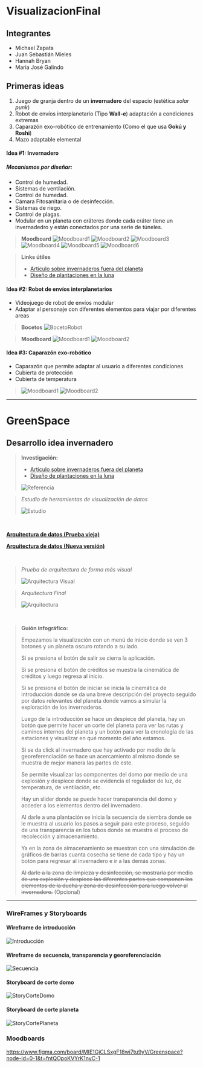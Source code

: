 # VisualizacionFinal

## Integrantes

- Michael Zapata
- Juan Sebastián Mieles
- Hannah Bryan
- Maria José Galindo

## Primeras ideas

1. Juego de granja dentro de un **invernadero** del espacio (estética *solar punk*)
2. Robot de envíos interplanetario (Tipo **Wall-e**) adaptación a condiciones extremas
3. Caparazón exo-robótico de entrenamiento (Como el que usa **Gokú y Roshi**)
4. Mazo adaptable elemental

#### Idea #1: Invernadero

##### Mecanismos por diseñar:

- Control de humedad.
- Sistemas de ventilación.
- Control de humedad.
- Cámara Fitosanitaria o de desinfección.
- Sistemas de riego.
- Control de plagas.
- Modular en un planeta con cráteres donde cada cráter tiene un invernadedro y están conectados por una serie de túneles.

> **Moodboard**
> ![Moodboard1](./Resources/Idea1/Moodboard1.jpg)
> ![Moodboard2](./Resources/Idea1/Moodboard2.jpeg)
> ![Moodboard3](./Resources/Idea1/Moodboard3.jpg)
> ![Moodboard4](./Resources/Idea1/Moodboard4.jpg)
> ![Moodboard5](./Resources/Idea1/Moodboard5.jpg)
> ![Moodboard6](./Resources/Idea1/Moodboard6.jpg)

> **Links útiles**
> - [Artículo sobre invernaderos fuera del planeta](https://tecnoagro.com.mx/2022/07/26/invernaderos-para-la-luna-marte-y-otros-planetas/)
> - [Diseño de plantaciones en la luna](https://www.aenverde.es/ingenio-espanol-para-plantar-el-primer-invernadero-en-la-luna/)
  
#### Idea #2: Robot de envíos interplanetarios

- Videojuego de robot de envíos modular
- Adaptar al personaje con diferentes elementos para viajar por diferentes areas 
> **Bocetos**
> ![BocetoRobot](./Resources/Idea2/Boceto.png)


> **Moodboard**
> ![Moodboard1](./Resources/Idea2/Moodboard1.jpg)
> ![Moodboard2](./Resources/Idea2/Moodboard2.jpg)

#### Idea #3:  Caparazón exo-robótico

- Caparazón que permite adaptar al usuario a diferentes condiciones
- Cubierta de protección
- Cubierta de temperatura

> ![Moodboard1](./Resources/Idea3/Moodboard1.jpg)
> ![Moodboard2](./Resources/Idea3/Moodboard2.jpg)
---

# GreenSpace

## Desarrollo idea invernadero


> **Investigación:**
>
> - [Artículo sobre invernaderos fuera del planeta](https://tecnoagro.com.mx/2022/07/26/invernaderos-para-la-luna-marte-y-otros-planetas/)
> - [Diseño de plantaciones en la luna](https://www.aenverde.es/ingenio-espanol-para-plantar-el-primer-invernadero-en-la-luna/)
>
> ![Referencia](./Resources/Invernadero/ref1.jpg)


> _Estudio de herramientas de visualización de datos_
> 
> ![Estudio](./Resources/Invernadero/EstudioHerramientasImg.png)

<br>

**[Arquitectura de datos (Prueba vieja)](https://app.xmind.com/share/GtxsXyOp?xid=YOesyLLW)**

**[Arquitectura de datos (Nueva versión)](https://viewer.diagrams.net/?lightbox=1&highlight=0000ff&nav=1&title=ArquitecturaInvernadero&dark=auto#Uhttps%3A%2F%2Fdrive.google.com%2Fuc%3Fid%3D17g2YHbO9tuEGWbcMfCWcwmXAD8XiVf8k%26export%3Ddownload)**



<br>

> _Prueba de arquitectura de forma más visual_ 
> 
> ![Arquitectura Visual](./Resources/Invernadero/ArquitecturaVisual.jpg)


> _Arquitectura Final_ 
> 
> ![Arquitectura](./Resources/Invernadero/ArquitecturaInvernadero.png)

<br>

> **Guión infográfico:**
> 
> Empezamos la visualización con un menú de inicio donde se ven 3 botones y un planeta oscuro rotando a su lado.
> 
> Si se presiona el botón de salir se cierra la aplicación.
> 
> Si se presiona el botón de créditos se muestra la cinemática de créditos y luego regresa al inicio.
> 
> Si se presiona el botón de iniciar se inicia la cinemática de introducción donde se da una breve descripción del proyecto seguido por datos relevantes del planeta donde vamos a simular la exploración de los invernaderos.
> 
> Luego de la introducción se hace un despiece del planeta, hay un botón que permite hacer un corte del planeta para ver las rutas y caminos internos del planeta y un botón para ver la cronología de las estaciones y visualizar en qué momento del año estamos.
> 
> Si se da click al invernadero que hay activado por medio de la georeferenciación se hace un acercamiento al mismo donde se muestra de mejor manera las partes de este.
> 
> Se permite visualizar las componentes del domo por medio de una explosión y despiece donde se evidencia el regulador de luz, de temperatura, de ventilación, etc.
> 
> Hay un slider donde se puede hacer transparencia del domo y acceder a los elementos dentro del invernadero. 
> 
> Al darle a una plantación se inicia la secuencia de siembra donde se le muestra al usuario los pasos a seguir para este proceso, seguido de una transparencia en los tubos donde se muestra el proceso de recolección y almacenamiento.
> 
> Ya en la zona de almacenamiento se muestran con una simulación de gráficos de barras cuanta cosecha se tiene de cada tipo y hay un botón  para regresar al invernadero e ir a las demás zonas.
> 
> ~~Al darle a la zona de limpieza y desinfección, se mostraría por medio de una explosión y despiece las diferentes partes que componen los elementos de la ducha y zona de desinfección para luego volver al invernadero.~~ (Opcional)

---

### WireFrames y Storyboards

#### Wireframe de introducción

![Introducción](./Resources/Invernadero/Introduccion.jpg)

#### Wireframe de secuencia, transparencia y georeferenciación

![Secuencia](./Resources/Invernadero/Secuencia.jpg)

#### Storyboard de corte domo

![StoryCorteDomo](./Resources/Invernadero/CorteDomo.jpg)


#### Storyboard de corte planeta

![StoryCortePlaneta](./Resources/Invernadero/CortePlaneta.jpg)

### Moodboards

https://www.figma.com/board/MIE1GjCLSxgF18wi7tu9yV/Greenspace?node-id=0-1&t=fntQOpoKVYrK1nyC-1
